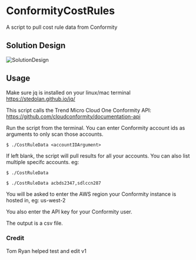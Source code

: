 # ConformityCostRules

A script to pull cost rule data from Conformity

## Solution Design

![SolutionDesign](costRuleSolution.jpg)

## Usage

Make sure jq is installed on your linux/mac terminal https://stedolan.github.io/jq/

This script calls the Trend Micro Cloud One Conformity API: https://github.com/cloudconformity/documentation-api 

Run the script from the terminal. You can enter Conformity account ids as arguments to only scan those accounts.

`$ ./CostRuleData <accountIDArgument>`

If left blank, the script will pull results for all your accounts. You can also list multiple specifc accounts.
eg:

`$ ./CostRuleData`

`$ ./CostRuleData acbds2347,sdlccn287`
  
You will be asked to enter the AWS region your Conformity instance is hosted in, eg:
us-west-2

You also enter the API key for your Conformity user.

The output is a csv file.

### Credit
Tom Ryan helped test and edit v1
